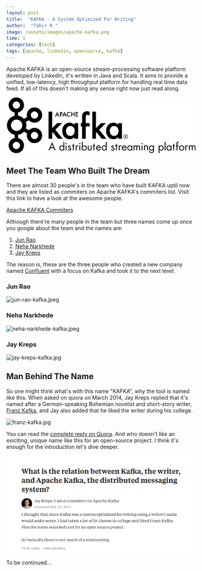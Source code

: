 ```yaml
---
layout: post
title:  "KAFKA - A System Optimized For Writing"
author:  "Tahir R."
image: /assets/images/apache-kafka.png
time: 1
categories: [tech]
tags: [apache, linkedin, opensource, kafka]
---
```


Apache KAFKA is an open-source stream-processing software platform developed by LinkedIn, it's written in Java and Scala. It aims to provide a unified, low-latency, high throughput platform for handling real time data feed. If all of this doesn't making any sense right now just read along.

![apache kafka](/assets/images/apache-kafka.png)

## Meet The Team Who Built The Dream

There are almost 30 people's in the team who have built KAFKA uptil now and they are listed as commiters on Apache KAFKA's commiters list. Visit this link to have a  look at the awesome people.

[Apache KAFKA Commiters](https://kafka.apache.org/committers)

Although there're many people in the team but three names come up once you google about the team and the names are:

 1. [Jun Rao](http://www.linkedin.com/in/junrao)
 2. [Neha Narkhede](http://www.linkedin.com/in/nehanarkhede)
 3. [Jay Kreps](http://www.linkedin.com/in/jaykreps)

The reason is, these are the three people who created a new company named [Confluent](https://www.confluent.io/) with a focus on Kafka and took it to the next level.

<div class="container">
	<div class="col-4 text-center mr-5">
		<h3 class="mr-5">Jun Rao</h3>
		<img src="{{ '/assets/images/jun-rao-kafka.jpeg' }}" title="Jun Rao" alt="jun-rao-kafka.jpeg" />
	</div>
	<div class="col-4 text-center mr-5">
		<h3 class="mr-5">Neha Narkhede</h3>
		<img src="{{ '/assets/images/neha-narkhede-kafka.jpeg' }}" title="Neha Narkhede" alt="neha-narkhede-kafka.jpeg" />
	</div>
	<div class="col-4 text-center mr-5">
		<h3 class="mr-5">Jay Kreps</h3>
		<img src="{{ '/assets/images/jay-kreps-kafka.jpg' }}" title="Jay Kreps " alt="jay-kreps-kafka.jpg" />
	</div>
</div>

## Man Behind The Name

So one might think what's with this name "KAFKA", why the tool is named like this. When asked on quora on March 2014, Jay Kreps replied that it's named after a German-speaking Bohemian novelist and short-story writer, [Franz Kafka](https://en.wikipedia.org/wiki/Franz_Kafka), and Jay also added that he liked the writer during his college.

<div class="text-center">
	<p>
		<img src="{{ '/assets/images/franz-kafka.jpg' }}" title="Franz Kafka - Novelist" alt="franz-kafka.jpg" />
	</p>
</div>

You can read the [complete reply on Quora](https://qr.ae/TWvX3b). And who doesn't like an exiciting, unique name like this for an open-source project. I think it's enough for the introduction let's dive deeper.

![jay kreps reply on quora march 2014](/assets/images/jay-kreps-reply-on-quora-march-2014.png "Jay Kreps Reply On Quora")

To be continued...

